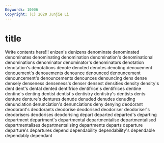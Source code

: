 ```yaml
---
Keywords: 10006
Copyright: (C) 2020 Junjie Li
---
```


# title

Write contents here!!!
enizen's 
denizens 
denominate
denominated 
denominates 
denominating 
denomination 
denomination's 
denominational 
denominations 
denominator 
denominator's 
denominators
denotation 
denotation's 
denotations 
denote 
denoted 
denotes 
denoting 
denouement 
denouement's 
denouements
denounce 
denounced 
denouncement 
denouncement's 
denouncements 
denounces 
denouncing 
dens 
dense 
densely
denseness 
denseness's 
denser 
densest 
densities 
density 
density's 
dent 
dent's 
dental
dented 
dentifrice 
dentifrice's 
dentifrices 
dentine 
dentine's 
denting 
dentist 
dentist's 
dentistry
dentistry's 
dentists 
dents 
denture 
denture's 
dentures 
denude 
denuded 
denudes 
denuding
denunciation 
denunciation's 
denunciations 
deny 
denying 
deodorant 
deodorant's 
deodorants 
deodorise 
deodorised
deodoriser 
deodoriser's 
deodorisers 
deodorises 
deodorising 
depart 
departed 
departed's 
departing 
department
department's 
departmental 
departmentalise 
departmentalised 
departmentalises 
departmentalising 
departments 
departs 
departure 
departure's
departures 
depend 
dependability 
dependability's 
dependable 
dependably 
dependant 
